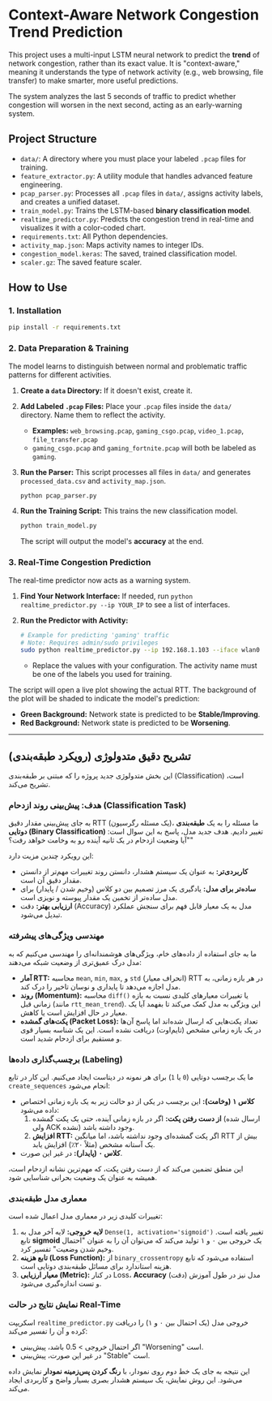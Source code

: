 # Context-Aware Network Congestion **Trend** Prediction

This project uses a multi-input LSTM neural network to predict the **trend** of network congestion, rather than its exact value. It is "context-aware," meaning it understands the type of network activity (e.g., web browsing, file transfer) to make smarter, more useful predictions.

The system analyzes the last 5 seconds of traffic to predict whether congestion will worsen in the next second, acting as an early-warning system.

## Project Structure

- `data/`: A directory where you must place your labeled `.pcap` files for training.
- `feature_extractor.py`: A utility module that handles advanced feature engineering.
- `pcap_parser.py`: Processes all `.pcap` files in `data/`, assigns activity labels, and creates a unified dataset.
- `train_model.py`: Trains the LSTM-based **binary classification model**.
- `realtime_predictor.py`: Predicts the congestion trend in real-time and visualizes it with a color-coded chart.
- `requirements.txt`: All Python dependencies.
- `activity_map.json`: Maps activity names to integer IDs.
- `congestion_model.keras`: The saved, trained classification model.
- `scaler.gz`: The saved feature scaler.

## How to Use

### 1. Installation
```bash
pip install -r requirements.txt
```

### 2. Data Preparation & Training

The model learns to distinguish between normal and problematic traffic patterns for different activities.

1.  **Create a `data` Directory:** If it doesn't exist, create it.
2.  **Add Labeled `.pcap` Files:** Place your `.pcap` files inside the `data/` directory. Name them to reflect the activity.
    -   **Examples:** `web_browsing.pcap`, `gaming_csgo.pcap`, `video_1.pcap`, `file_transfer.pcap`
    -   `gaming_csgo.pcap` and `gaming_fortnite.pcap` will both be labeled as `gaming`.

3.  **Run the Parser:** This script processes all files in `data/` and generates `processed_data.csv` and `activity_map.json`.
    ```bash
    python pcap_parser.py
    ```

4.  **Run the Training Script:** This trains the new classification model.
    ```bash
    python train_model.py
    ```
    The script will output the model's **accuracy** at the end.

### 3. Real-Time Congestion Prediction

The real-time predictor now acts as a warning system.

1.  **Find Your Network Interface:** If needed, run `python realtime_predictor.py --ip YOUR_IP` to see a list of interfaces.

2.  **Run the Predictor with Activity:**
    ```bash
    # Example for predicting 'gaming' traffic
    # Note: Requires admin/sudo privileges
    sudo python realtime_predictor.py --ip 192.168.1.103 --iface wlan0 --activity gaming
    ```
    - Replace the values with your configuration. The activity name must be one of the labels you used for training.

The script will open a live plot showing the actual RTT. The background of the plot will be shaded to indicate the model's prediction:
-   **Green Background:** Network state is predicted to be **Stable/Improving**.
-   **Red Background:** Network state is predicted to be **Worsening**.

---

## تشریح دقیق متدولوژی (رویکرد طبقه‌بندی)

این بخش متدولوژی جدید پروژه را که مبتنی بر طبقه‌بندی (Classification) است، تشریح می‌کند.

### هدف: پیش‌بینی روند ازدحام (Classification Task)

به جای پیش‌بینی مقدار دقیق RTT (یک مسئله رگرسیون)، ما مسئله را به یک **طبقه‌بندی دوتایی (Binary Classification)** تغییر دادیم. هدف جدید مدل، پاسخ به این سوال است: "آیا وضعیت ازدحام در یک ثانیه آینده رو به وخامت خواهد رفت؟"

این رویکرد چندین مزیت دارد:
- **کاربردی‌تر:** به عنوان یک سیستم هشدار، دانستن روند تغییرات مهم‌تر از دانستن مقدار دقیق آن است.
- **ساده‌تر برای مدل:** یادگیری یک مرز تصمیم بین دو کلاس (وخیم شدن / پایدار) برای مدل ساده‌تر از تخمین یک مقدار پیوسته و نویزی است.
- **ارزیابی بهتر:** دقت (Accuracy) مدل به یک معیار قابل فهم برای سنجش عملکرد تبدیل می‌شود.

### مهندسی ویژگی‌های پیشرفته

ما به جای استفاده از داده‌های خام، ویژگی‌های هوشمندانه‌ای را مهندسی می‌کنیم که به مدل درک عمیق‌تری از وضعیت شبکه می‌دهند:
- **آمار RTT:** محاسبه `mean`, `min`, `max`, و `std` (انحراف معیار) RTT در هر بازه زمانی، به مدل اجازه می‌دهد تا پایداری و نوسان تاخیر را درک کند.
- **روند (Momentum):** محاسبه `diff()` یا تغییرات معیارهای کلیدی نسبت به بازه زمانی قبل (مانند `rtt_mean_trend`). این ویژگی به مدل کمک می‌کند تا بفهمد آیا یک معیار در حال افزایش است یا کاهش.
- **پکت‌های گمشده (Packet Loss):** تعداد پکت‌هایی که ارسال شده‌اند اما پاسخ آن‌ها در یک بازه زمانی مشخص (تایم‌اوت) دریافت نشده است. این یک شناسه بسیار قوی و مستقیم برای ازدحام شدید است.

### برچسب‌گذاری داده‌ها (Labeling)

ما یک برچسب دوتایی (`0` یا `1`) برای هر نمونه در دیتاست ایجاد می‌کنیم. این کار در تابع `create_sequences` انجام می‌شود:
- **کلاس ۱ (وخامت):** این برچسب در یکی از دو حالت زیر به یک بازه زمانی اختصاص داده می‌شود:
    1.  **از دست رفتن پکت:** اگر در بازه زمانی آینده، حتی یک پکت گمشده (ارسال شده ولی ACK نشده) وجود داشته باشد.
    2.  **افزایش RTT:** اگر پکت گمشده‌ای وجود نداشته باشد، اما میانگین RTT بیش از یک آستانه مشخص (مثلاً ۲۰٪) افزایش یابد.
- **کلاس ۰ (پایدار):** در غیر این صورت.

این منطق تضمین می‌کند که از دست رفتن پکت، که مهم‌ترین نشانه ازدحام است، همیشه به عنوان یک وضعیت بحرانی شناسایی شود.

### معماری مدل طبقه‌بندی

تغییرات کلیدی زیر در معماری مدل اعمال شده است:
1.  **لایه خروجی:** لایه آخر مدل به `Dense(1, activation='sigmoid')` تغییر یافته است. تابع **sigmoid** یک خروجی بین ۰ و ۱ تولید می‌کند که می‌توان آن را به عنوان "احتمال وخیم شدن وضعیت" تفسیر کرد.
2.  **تابع هزینه (Loss Function):** از `binary_crossentropy` استفاده می‌شود که تابع هزینه استاندارد برای مسائل طبقه‌بندی دوتایی است.
3.  **معیار ارزیابی (Metric):** در کنار Loss، **Accuracy** (دقت) مدل نیز در طول آموزش و تست اندازه‌گیری می‌شود.

### نمایش نتایج در حالت Real-Time

اسکریپت `realtime_predictor.py` خروجی مدل (یک احتمال بین ۰ و ۱) را دریافت کرده و آن را تفسیر می‌کند:
- اگر احتمال خروجی > 0.5 باشد، پیش‌بینی "Worsening" است.
- در غیر این صورت، پیش‌بینی "Stable" است.

این نتیجه به جای یک خط دوم روی نمودار، با **رنگ کردن پس‌زمینه نمودار** نمایش داده می‌شود. این روش نمایش، یک سیستم هشدار بصری بسیار واضح و کاربردی ایجاد می‌کند.
